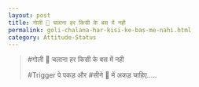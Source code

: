 ```yaml
---
layout: post
title: गोली 🔫 चलाना हर किसी के बस में नही 
permalink: goli-chalana-har-kisi-ke-bas-me-nahi.html
category: Attitude-Status
---
```

> #गोली 🔫 चलाना हर किसी के बस में नही 
> 
> #Trigger पे पकड़ और #सीने 💟 में अकड़ चाहिए.....
